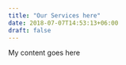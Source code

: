 ```yaml
---
title: "Our Services here"
date: 2018-07-07T14:53:13+06:00
draft: false
---
```


My content goes here